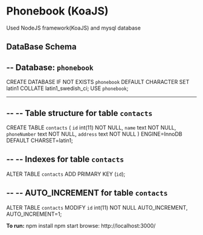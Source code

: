 # Phonebook (KoaJS)

Used NodeJS framework(KoaJS) and mysql database

**DataBase Schema**
--
-- Database: `phonebook`
--
CREATE DATABASE IF NOT EXISTS `phonebook` DEFAULT CHARACTER SET latin1 COLLATE latin1_swedish_ci;
USE `phonebook`;

-- --------------------------------------------------------

--
-- Table structure for table `contacts`
--

CREATE TABLE `contacts` (
  `id` int(11) NOT NULL,
  `name` text NOT NULL,
  `phoneNumber` text NOT NULL,
  `address` text NOT NULL
) ENGINE=InnoDB DEFAULT CHARSET=latin1;

--
-- Indexes for table `contacts`
--
ALTER TABLE `contacts`
  ADD PRIMARY KEY (`id`);

--
-- AUTO_INCREMENT for table `contacts`
--
ALTER TABLE `contacts`
  MODIFY `id` int(11) NOT NULL AUTO_INCREMENT, AUTO_INCREMENT=1;

**To run:**
npm install
npm start
browse: http://localhost:3000/

<!--
**Commands**

npm init -y \
npm i koa  \
npm i koa-json  \
npm i koa-router  \
npm i koa-ejs  \
npm i koa-bodyparser  

npm i -D nodemon  \ 

to run: \
npm start  \

-->

